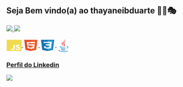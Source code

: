 ## Seja Bem vindo(a) ao thayaneibduarte 👋🏽🎭

 <div>
   <a href="https://github.com/thayaneibduarte">
   <img height="180em" src="https://github-readme-stats.vercel.app/api?username=thayaneibduarte&show_icons=true&theme=tokyonight&include_all_commits=true&count_private=true"/>
   <img height="180em" src="https://github-readme-stats.vercel.app/api/top-langs/?username=thayaneibduarte&layout=compact&langs_count=6&theme=tokyonight"/>
</div>

<div style="display: inline_block"><br>
  <img align="center" alt="Js" height="30" width="40" src="https://raw.githubusercontent.com/devicons/devicon/master/icons/javascript/javascript-plain.svg">
  <img align="center" alt="HTML" height="30" width="40" src="https://raw.githubusercontent.com/devicons/devicon/master/icons/html5/html5-original.svg">
  <img align="center" alt="CSS" height="30" width="40" src="https://raw.githubusercontent.com/devicons/devicon/master/icons/css3/css3-original.svg">
  <img align="center" alt="Java" height="35" width="35" src="https://raw.githubusercontent.com/devicons/devicon/master/icons/java/java-original.svg">
</div>

 
### Perfil do Linkedin
 
<div> 
  <a href="https://www.linkedin.com/in/thayane-duarte-b3a39621b/" target="_blank"><img src="https://img.shields.io/badge/-LinkedIn-%230077B5?style=for-the-badge&logo=linkedin&logoColor=white" target="_blank"></a> 
 
</div>
